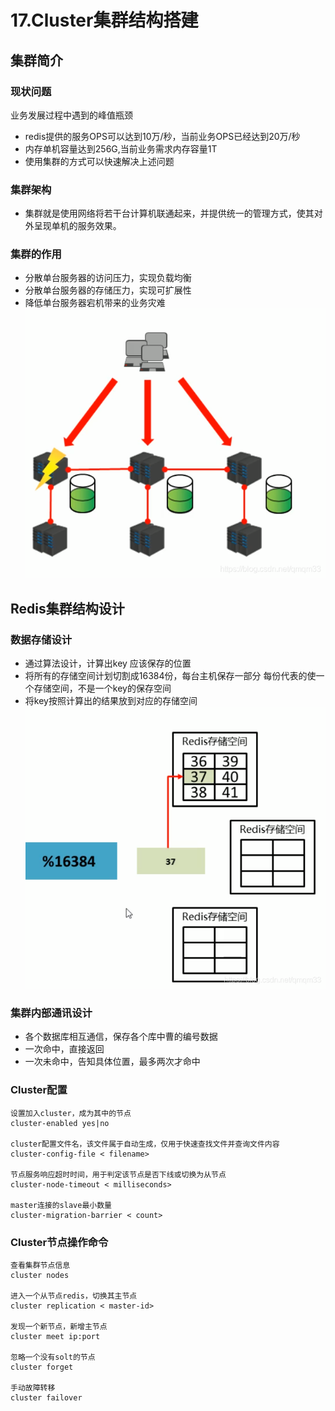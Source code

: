 # 17.Cluster集群结构搭建

## 集群简介
### 现状问题
业务发展过程中遇到的峰值瓶颈

* redis提供的服务OPS可以达到10万/秒，当前业务OPS已经达到20万/秒
* 内存单机容量达到256G,当前业务需求内存容量1T
* 使用集群的方式可以快速解决上述问题
### 集群架构

* 集群就是使用网络将若干台计算机联通起来，并提供统一的管理方式，使其对外呈现单机的服务效果。
### 集群的作用

* 分散单台服务器的访问压力，实现负载均衡
* 分散单台服务器的存储压力，实现可扩展性
* 降低单台服务器宕机带来的业务灾难
![1](https://github.com/syYurnero/images-Source/blob/main/Redis/17/1.png?raw=true)
## Redis集群结构设计
### 数据存储设计

* 通过算法设计，计算出key 应该保存的位置
* 将所有的存储空间计划切割成16384份，每台主机保存一部分
每份代表的使一个存储空间，不是一个key的保存空间
* 将key按照计算出的结果放到对应的存储空间
![2](https://github.com/syYurnero/images-Source/blob/main/Redis/17/2.png?raw=true)
### 集群内部通讯设计
* 各个数据库相互通信，保存各个库中曹的编号数据
* 一次命中，直接返回
* 一次未命中，告知具体位置，最多两次才命中
### Cluster配置
```shell
设置加入cluster，成为其中的节点
cluster-enabled yes|no

cluster配置文件名，该文件属于自动生成，仅用于快速查找文件并查询文件内容
cluster-config-file < filename>

节点服务响应超时时间，用于判定该节点是否下线或切换为从节点
cluster-node-timeout < milliseconds>

master连接的slave最小数量
cluster-migration-barrier < count>
```
### Cluster节点操作命令

```shell
查看集群节点信息
cluster nodes

进入一个从节点redis，切换其主节点
cluster replication < master-id>

发现一个新节点，新增主节点
cluster meet ip:port

忽略一个没有solt的节点
cluster forget

手动故障转移
cluster failover
```